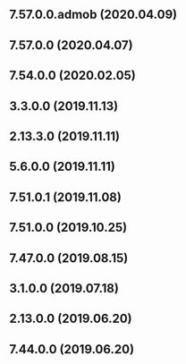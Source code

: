 ## 7.57.0.0.admob (2020.04.09)



## 7.57.0.0 (2020.04.07)



## 7.54.0.0 (2020.02.05)



## 3.3.0.0 (2019.11.13)



## 2.13.3.0 (2019.11.11)



## 5.6.0.0 (2019.11.11)



## 7.51.0.1 (2019.11.08)



## 7.51.0.0 (2019.10.25)



## 7.47.0.0 (2019.08.15)



## 3.1.0.0 (2019.07.18)



## 2.13.0.0 (2019.06.20)



## 7.44.0.0 (2019.06.20)




